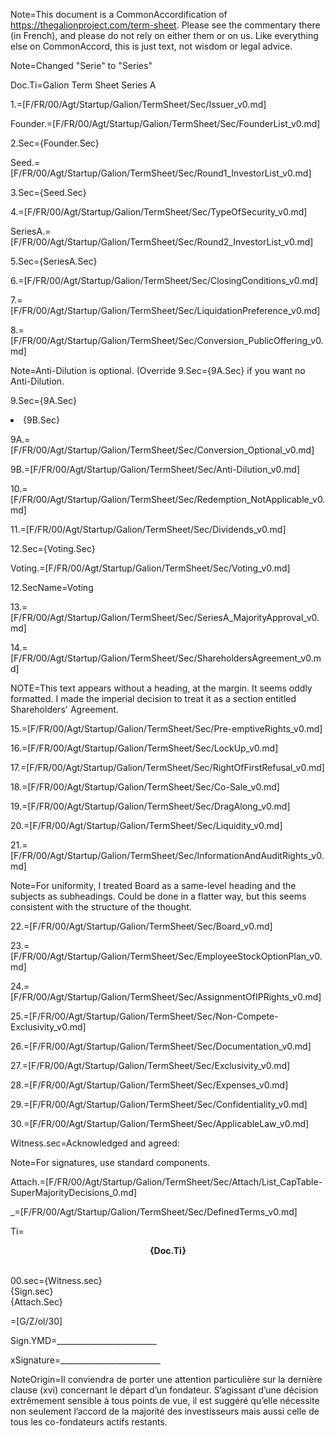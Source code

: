 Note=This document is a CommonAccordification of <a href="https://thegalionproject.com/term-sheet">https://thegalionproject.com/term-sheet</a>.  Please see the commentary there (in French), and please do not rely on either them or on us.  Like everything else on CommonAccord, this is just text, not wisdom or legal advice. 
 
Note=Changed "Serie" to "Series"

Doc.Ti=Galion Term Sheet Series A

1.=[F/FR/00/Agt/Startup/Galion/TermSheet/Sec/Issuer_v0.md]

Founder.=[F/FR/00/Agt/Startup/Galion/TermSheet/Sec/FounderList_v0.md]

2.Sec={Founder.Sec}

Seed.=[F/FR/00/Agt/Startup/Galion/TermSheet/Sec/Round1_InvestorList_v0.md]

3.Sec={Seed.Sec}

4.=[F/FR/00/Agt/Startup/Galion/TermSheet/Sec/TypeOfSecurity_v0.md]

SeriesA.=[F/FR/00/Agt/Startup/Galion/TermSheet/Sec/Round2_InvestorList_v0.md]

5.Sec={SeriesA.Sec}

6.=[F/FR/00/Agt/Startup/Galion/TermSheet/Sec/ClosingConditions_v0.md]

7.=[F/FR/00/Agt/Startup/Galion/TermSheet/Sec/LiquidationPreference_v0.md]

8.=[F/FR/00/Agt/Startup/Galion/TermSheet/Sec/Conversion_PublicOffering_v0.md]

Note=Anti-Dilution is optional. (Override 9.Sec={9A.Sec} if you want no Anti-Dilution.

9.Sec={9A.Sec}<li>{9B.Sec}

9A.=[F/FR/00/Agt/Startup/Galion/TermSheet/Sec/Conversion_Optional_v0.md]

9B.=[F/FR/00/Agt/Startup/Galion/TermSheet/Sec/Anti-Dilution_v0.md]

10.=[F/FR/00/Agt/Startup/Galion/TermSheet/Sec/Redemption_NotApplicable_v0.md]

11.=[F/FR/00/Agt/Startup/Galion/TermSheet/Sec/Dividends_v0.md]

12.Sec={Voting.Sec}

Voting.=[F/FR/00/Agt/Startup/Galion/TermSheet/Sec/Voting_v0.md]

12.SecName=Voting

13.=[F/FR/00/Agt/Startup/Galion/TermSheet/Sec/SeriesA_MajorityApproval_v0.md]

14.=[F/FR/00/Agt/Startup/Galion/TermSheet/Sec/ShareholdersAgreement_v0.md]

NOTE=This text appears without a heading, at the margin.  It seems oddly formatted.  I made the imperial decision to treat it as a section entitled Shareholders' Agreement. 

15.=[F/FR/00/Agt/Startup/Galion/TermSheet/Sec/Pre-emptiveRights_v0.md]

16.=[F/FR/00/Agt/Startup/Galion/TermSheet/Sec/LockUp_v0.md]

17.=[F/FR/00/Agt/Startup/Galion/TermSheet/Sec/RightOfFirstRefusal_v0.md]

18.=[F/FR/00/Agt/Startup/Galion/TermSheet/Sec/Co-Sale_v0.md]

19.=[F/FR/00/Agt/Startup/Galion/TermSheet/Sec/DragAlong_v0.md]

20.=[F/FR/00/Agt/Startup/Galion/TermSheet/Sec/Liquidity_v0.md]

21.=[F/FR/00/Agt/Startup/Galion/TermSheet/Sec/InformationAndAuditRights_v0.md]

Note=For uniformity, I treated Board as a same-level heading and the subjects as subheadings.  Could be done in a flatter way, but this seems consistent with the structure of the thought.

22.=[F/FR/00/Agt/Startup/Galion/TermSheet/Sec/Board_v0.md]

23.=[F/FR/00/Agt/Startup/Galion/TermSheet/Sec/EmployeeStockOptionPlan_v0.md]

24.=[F/FR/00/Agt/Startup/Galion/TermSheet/Sec/AssignmentOfIPRights_v0.md]

25.=[F/FR/00/Agt/Startup/Galion/TermSheet/Sec/Non-Compete-Exclusivity_v0.md]

26.=[F/FR/00/Agt/Startup/Galion/TermSheet/Sec/Documentation_v0.md]

27.=[F/FR/00/Agt/Startup/Galion/TermSheet/Sec/Exclusivity_v0.md]

28.=[F/FR/00/Agt/Startup/Galion/TermSheet/Sec/Expenses_v0.md]

29.=[F/FR/00/Agt/Startup/Galion/TermSheet/Sec/Confidentiality_v0.md]

30.=[F/FR/00/Agt/Startup/Galion/TermSheet/Sec/ApplicableLaw_v0.md]

Witness.sec=Acknowledged and agreed:

Note=For signatures, use standard components.

Attach.=[F/FR/00/Agt/Startup/Galion/TermSheet/Sec/Attach/List_CapTable-SuperMajorityDecisions_0.md]

_=[F/FR/00/Agt/Startup/Galion/TermSheet/Sec/DefinedTerms_v0.md]

Ti=<b><center>{Doc.Ti}</center></b><br>

00.sec={Witness.sec}<br>{Sign.sec}<br>{Attach.Sec}

=[G/Z/ol/30]

Sign.YMD=_________________________

xSignature=_________________________

NoteOrigin=Il conviendra de porter une attention particulière sur la dernière clause (xvi) concernant le départ d’un fondateur. S’agissant d’une décision extrêmement sensible à tous points de vue, il est suggéré qu’elle nécessite non seulement l’accord de la majorité des investisseurs mais aussi celle de tous les co-fondateurs actifs restants.